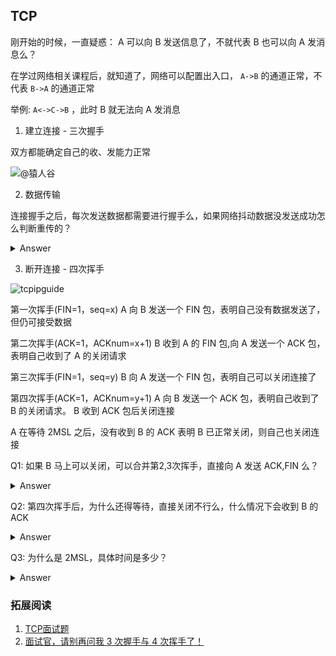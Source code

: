 
## TCP

刚开始的时候，一直疑惑： A 可以向 B 发送信息了，不就代表 B 也可以向 A 发消息么？

在学过网络相关课程后，就知道了，网络可以配置出入口， `A->B` 的通道正常，不代表 `B->A` 的通道正常

举例: `A<->C->B` ，此时 B 就无法向 A 发消息



1. 建立连接 - 三次握手

双方都能确定自己的收、发能力正常

![@猿人谷](https://user-gold-cdn.xitu.io/2019/10/8/16da9fd28a45bd19?imageView2/0/w/1280/h/960/format/webp/ignore-error/1)

2. 数据传输

连接握手之后，每次发送数据都需要进行握手么，如果网络抖动数据没发送成功怎么判断重传的？


<details>
 <summary>Answer</summary>
  
  不需要， A 向 B 发送完数据， B 会给关于收到信息的回馈
</details>

3. 断开连接 - 四次挥手


![tcpipguide](https://my-1255788407.cos.ap-shanghai.myqcloud.com/tcp_close.png)

第一次挥手(FIN=1，seq=x) A 向 B 发送一个 FIN 包，表明自己没有数据发送了，但仍可接受数据

第二次挥手(ACK=1，ACKnum=x+1) B 收到 A 的 FIN 包,向 A 发送一个 ACK 包，表明自己收到了 A 的关闭请求

第三次挥手(FIN=1，seq=y) B 向 A 发送一个 FIN 包，表明自己可以关闭连接了

第四次挥手(ACK=1，ACKnum=y+1) A 向 B 发送一个 ACK 包，表明自己收到了 B 的关闭请求。 B 收到 ACK 包后关闭连接

A 在等待 2MSL 之后，没有收到 B 的 ACK 表明 B 已正常关闭，则自己也关闭连接

Q1: 如果 B 马上可以关闭，可以合并第2,3次挥手，直接向 A 发送 ACK,FIN 么？

<details>
  <summary>Answer</summary>

  可以， RFC793 3.5节有提到这个优化
  
  参考自[tcp/ip 四次挥手？no, 还有三次挥手](https://blog.csdn.net/zqz_zqz/article/details/79548381)

  但是很多场景是依赖于应用层的，B 收到 A 的关闭请求，需要询问应用层，等待关闭的回馈，反正都要等，为什么不早点把 ACK 包发出去呢？当然，应用层想直接关闭（即使还有消息未发送也不发了）也可以，这样传输效率更高，就是多了 B 和应用层消息交互的短暂时间

  参考自[TCP中断可以用3次挥手吗？](https://www.zhihu.com/question/50646354)
</details>


Q2: 第四次挥手后，为什么还得等待，直接关闭不行么，什么情况下会收到 B 的 ACK
<details>
 <summary>Answer</summary>
  
  不可以，如果第四次挥手 A 发往 B 的 ACK 包丢失了，那 B 什么时候关闭？如果说 B 发完 FIN 包直接关闭，那要是 FIN 包丢了呢？那 A 也不知道自己什么时候关闭

  所以 B 在发完 FIN 包之后会进入 LAST-ACK 状态，在一定时间内没收到 A 的回复，要么 FIN 丢了，要么 ACK 丢了，所以 B 会发 ACK 给 A 告诉 A 自己没收到其发过来的 ACK

  因此 A 在需要等待一段时间，根据 B 有没有重发 ACK 来判断自己的 ACK 有没有发送成功
</details>

Q3: 为什么是 2MSL，具体时间是多少？ 

<details>
 <summary>Answer</summary>
  
  MSL （Maximum Segment Lifetime）即报文段最大生存时间，是任何报文在网络上存在的最长时间，超过这个时间的报文将被丢弃。可以在 OS 中可以设置值的大小，例如我本机是 60s 
  > 参考自[Linux和Windows系统修改MSL的值](https://blog.csdn.net/qwertyupoiuytr/article/details/71436967)


  回到问题，为什么是 2MSL ？ 
  
  为什么TCP4次挥手时等待为2MSL？ - tony.chenjy的回答 - 知乎
https://www.zhihu.com/question/67013338/answer/510241374

  如果第一次的 fin 比最后一次快，A 将收不到 FIN 就断开了，而 B 也会重试几次达到上限然后断开

  感觉不太对？以后理解了再更新

  还有一个避免连接混用的功能，暂时不分析了
</details>

### 拓展阅读

1. [TCP面试题](https://github.com/Advanced-Interview-Question/front-end-interview/blob/dev/docs/guide/tcp.md)
2. [面试官，请别再问我 3 次握手与 4 次挥手了！
](https://juejin.im/post/5d9c284b518825095879e7a5)

